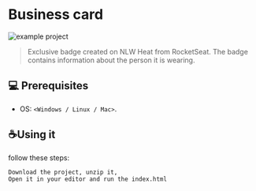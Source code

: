 # Business card

<img src="preview.png" alt="example project">

> Exclusive badge created on NLW Heat from RocketSeat. The badge contains information about the person it is wearing.
## 💻 Prerequisites

* OS: `<Windows / Linux / Mac>`.

## ☕Using it

follow these steps:

```
Download the project, unzip it,
Open it in your editor and run the index.html

```
